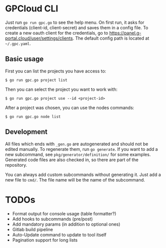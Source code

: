 # GPCloud CLI

Just run `go run gpc.go` to see the help menu.
On first run, it asks for credentials (client-id, client-secret) and saves them
in a config file. To create a new oauth client for the credentials, go to
https://panel.g-portal.cloud/user/settings/clients. The default config path is
located at `~/.gpc.yaml`.

## Basic usage
First you can list the projects you have access to:
```
$ go run gpc.go project list
```

Then you can select the project you want to work with:
```
$ go run gpc.go project use --id <project-id>
```

After a project was chosen, you can use the nodes commands:
```
$ go run gpc.go node list
```

## Development

All files which ends with ```_gen.go``` are autogenerated and should not be
edited manually. To regenerate them, run ```go generate```. If you want to
add a new subcommand, see ```pkg/generator/definition/``` for some examples.
Generated code files are also checked in, so there are part of the repository.

You can always add custom subcommands without generating it. Just add a new
file to ```cmd/```. The file name will be the name of the subcommand.

# TODOs

* Format output for console usage (table formatter?)
* Add hooks to subcommands (pre/post)
* Add mandatory params (in addition to optional ones)
* Gitlab build pipeline
* Auto-Update command to update to tool itself
* Pagination support for long lists
